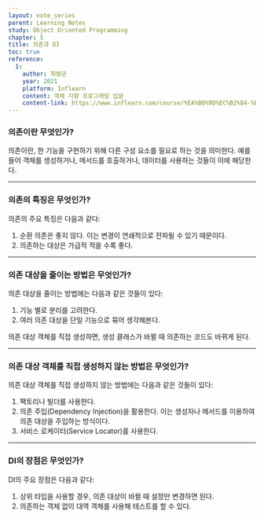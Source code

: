 ```yaml
---
layout: note_series
parent: Learning Notes
study: Object Oriented Programming
chapter: 5
title: 의존과 DI
toc: true
reference:
  1: 
    author: 최범균
    year: 2021
    platform: Inflearn
    content: 객체 지향 프로그래밍 입문
    content-link: https://www.inflearn.com/course/%EA%B0%9D%EC%B2%B4-%EC%A7%80%ED%96%A5-%ED%94%84%EB%A1%9C%EA%B7%B8%EB%9E%98%EB%B0%8D-%EC%9E%85%EB%AC%B8#
---
```


### 의존이란 무엇인가?

의존이란, 한 기능을 구현하기 위해 다른 구성 요소를 필요로 하는 것을 의미한다. 예를 들어 객체를 생성하거나, 메서드를 호출하거나, 데이터를 사용하는 것들이 이에 해당한다.

---

### 의존의 특징은 무엇인가?

의존의 주요 특징은 다음과 같다:

1. 순환 의존은 좋지 않다. 이는 변경이 연쇄적으로 전파될 수 있기 때문이다.
2. 의존하는 대상은 가급적 적을 수록 좋다.

---

### 의존 대상을 줄이는 방법은 무엇인가?

의존 대상을 줄이는 방법에는 다음과 같은 것들이 있다:

1. 기능 별로 분리를 고려한다.
2. 여러 의존 대상을 단일 기능으로 묶어 생각해본다.

의존 대상 객체를 직접 생성하면, 생성 클래스가 바뀔 때 의존하는 코드도 바뀌게 된다.

---

### 의존 대상 객체를 직접 생성하지 않는 방법은 무엇인가?

의존 대상 객체를 직접 생성하지 않는 방법에는 다음과 같은 것들이 있다:

1. 팩토리나 빌더를 사용한다.
2. 의존 주입(Dependency Injection)을 활용한다. 이는 생성자나 메서드를 이용하여 의존 대상을 주입하는 방식이다.
3. 서비스 로케이터(Service Locator)를 사용한다.

---

### DI의 장점은 무엇인가?

DI의 주요 장점은 다음과 같다:

1. 상위 타입을 사용할 경우, 의존 대상이 바뀔 때 설정만 변경하면 된다.
2. 의존하는 객체 없이 대역 객체를 사용해 테스트를 할 수 있다.

